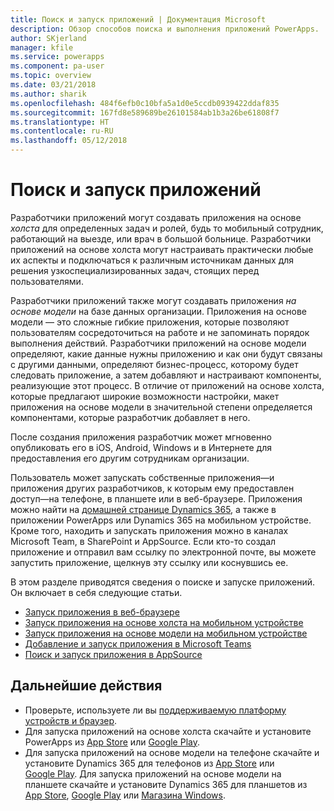 ```yaml
---
title: Поиск и запуск приложений | Документация Microsoft
description: Обзор способов поиска и выполнения приложений PowerApps.
author: SKjerland
manager: kfile
ms.service: powerapps
ms.component: pa-user
ms.topic: overview
ms.date: 03/21/2018
ms.author: sharik
ms.openlocfilehash: 484f6efb0c10bfa5a1d0e5ccdb0939422ddaf835
ms.sourcegitcommit: 167fd8e589689be26101584ab1b3a26be61808f7
ms.translationtype: HT
ms.contentlocale: ru-RU
ms.lasthandoff: 05/12/2018
---
```

# <a name="how-do-i-find-and-run-apps"></a>Поиск и запуск приложений
Разработчики приложений могут создавать приложения на основе *холста* для определенных задач и ролей, будь то мобильный сотрудник, работающий на выезде, или врач в большой больнице. Разработчики приложений на основе холста могут настраивать практически любые их аспекты и подключаться к различным источникам данных для решения узкоспециализированных задач, стоящих перед пользователями.

Разработчики приложений также могут создавать приложения *на основе модели* на базе данных организации. Приложения на основе модели — это сложные гибкие приложения, которые позволяют пользователям сосредоточиться на работе и не запоминать порядок выполнения действий. Разработчики приложений на основе модели определяют, какие данные нужны приложению и как они будут связаны с другими данными, определяют бизнес-процесс, которому будет следовать приложение, а затем добавляют и настраивают компоненты, реализующие этот процесс. В отличие от приложений на основе холста, которые предлагают широкие возможности настройки, макет приложения на основе модели в значительной степени определяется компонентами, которые разработчик добавляет в него.

После создания приложения разработчик может мгновенно опубликовать его в iOS, Android, Windows и в Интернете для предоставления его другим сотрудникам организации.

Пользователь может запускать собственные приложения&mdash;и приложения других разработчиков, к которым ему предоставлен доступ&mdash;на телефоне, в планшете или в веб-браузере. Приложения можно найти на [домашней странице Dynamics 365](https://home.dynamics.com/), а также в приложении PowerApps или Dynamics 365 на мобильном устройстве. Кроме того, находить и запускать приложения можно в каналах Microsoft Team, в SharePoint и AppSource. Если кто-то создал приложение и отправил вам ссылку по электронной почте, вы можете запустить приложение, щелкнув эту ссылку или коснувшись ее.

В этом разделе приводятся сведения о поиске и запуске приложений. Он включает в себя следующие статьи.

* [Запуск приложения в веб-браузере](run-app-browser.md)
* [Запуск приложения на основе холста на мобильном устройстве](run-app-client.md)
* [Запуск приложения на основе модели на мобильном устройстве](run-app-client-model-driven.md)
* [Добавление и запуск приложения в Microsoft Teams](open-app-embedded-in-teams.md)
* [Поиск и запуск приложения в AppSource](app-source.md)

## <a name="next-steps"></a>Дальнейшие действия
* Проверьте, используете ли вы [поддерживаемую платформу устройств и браузер](../maker/canvas-apps/limits-and-config.md).
* Для запуска приложений на основе холста скачайте и установите PowerApps из [App Store](https://itunes.apple.com/app/powerapps/id1047318566?mt=8) или [Google Play](https://play.google.com/store/apps/details?id=com.microsoft.msapps).
* Для запуска приложений на основе модели на телефоне скачайте и установите Dynamics 365 для телефонов из [App Store](https://itunes.apple.com/app/dynamics-crm-for-phones/id1003997947?ls=1&mt=8) или [Google Play](https://play.google.com/store/apps/details?id=com.microsoft.crm.crmphone). Для запуска приложений на основе модели на планшете скачайте и установите Dynamics 365 для планшетов из [App Store](https://itunes.apple.com/app/microsoft-dynamics-crm/id678800460?mt=8), [Google Play](https://play.google.com/store/apps/details?id=com.microsoft.crm.crmtablet) или [Магазина Windows](https://www.microsoft.com/store/p/microsoft-dynamics-365/9nblggh4rfqp).
